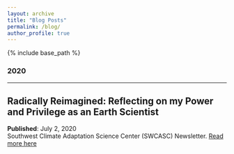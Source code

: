 ```yaml
---
layout: archive
title: "Blog Posts"
permalink: /blog/
author_profile: true
---
```

<!-- 
{% if author.googlescholar %}
  You can also find my articles on <u><a href="{{author.googlescholar}}">my Google Scholar profile</a>.</u>
{% endif %}

{% include base_path %}

{% for post in site.publications reversed %}
  {% include archive-single.html %}
{% endfor %}

 -->

{% include base_path %}
### 2020
--------------------
## Radically Reimagined: Reflecting on my Power and Privilege as an Earth Scientist
<i class="fas fa-calendar"></i> **Published**: July 2, 2020</br>
Southwest Climate Adaptation Science Center (SWCASC) Newsletter. [Read more here](https://www.swcasc.arizona.edu/sw-casc-blog/radically-reimagined-reflecting-my-power-and-privilege-earth-scientist)